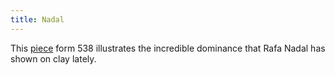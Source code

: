 ```yaml
---
title: Nadal
---
```


This [piece](https://fivethirtyeight.com/features/somehow-rafael-nadal-got-better-on-clay/) form 538 illustrates the incredible dominance that Rafa Nadal has shown on clay lately.

